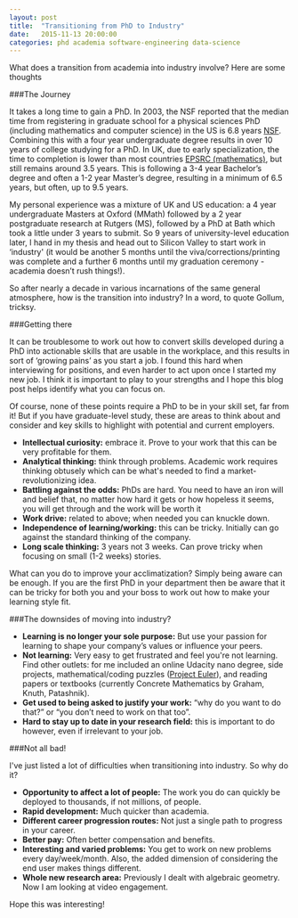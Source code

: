 ```yaml
---
layout: post
title:  "Transitioning from PhD to Industry"
date:   2015-11-13 20:00:00
categories: phd academia software-engineering data-science
---
```


What does a transition from academia into industry involve? Here are some thoughts 

###The Journey

It takes a long time to gain a PhD. In 2003, the NSF reported that the median time from registering in graduate school for a physical sciences PhD (including mathematics and computer science) in the US is 6.8 years [NSF](http://www.nsf.gov/statistics/infbrief/nsf06312/nsf06312.pdf). Combining this with a four year undergraduate degree results in over 10 years of college studying for a PhD. In UK, due to early specialization, the time to completion is lower than most countries [EPSRC (mathematics)](https://www.epsrc.ac.uk/newsevents/pubs/epsrc-mathematical-sciences-programme-action-plan-international-review-of-mathematics/), but still remains around 3.5 years. This is following a 3-4 year Bachelor’s degree and often a 1-2 year Master’s degree, resulting in a minimum of 6.5 years, but often, up to 9.5 years.

My personal experience was a mixture of UK and US education: a 4 year undergraduate Masters at Oxford (MMath) followed by a 2 year postgraduate research at Rutgers (MS), followed by a PhD at Bath which took a little under 3 years to submit. So 9 years of university-level education later, I hand in my thesis and head out to Silicon Valley to start work in ‘industry' (it would be another 5 months until the viva/corrections/printing was complete and a further 6 months until my graduation ceremony - academia doesn’t rush things!).

So after nearly a decade in various incarnations of the same general atmosphere, how is the transition into industry? In a word, to quote Gollum, tricksy.

###Getting there

It can be troublesome to work out how to convert skills developed during a PhD into actionable skills that are usable in the workplace, and this results in sort of ‘growing pains’ as you start a job. I found this hard when interviewing for positions, and even harder to act upon once I started my new job. I think it is important to play to your strengths and I hope this blog post helps identify what you can focus on.

Of course, none of these points require a PhD to be in your skill set, far from it! But if you have graduate-level study, these are areas to think about and consider and key skills to highlight with potential and current employers.

* **Intellectual curiosity:** embrace it. Prove to your work that this can be very profitable for them.
* **Analytical thinking:** think through problems. Academic work requires thinking obtusely which can be what's needed to find a market-revolutionizing idea.
* **Battling against the odds:** PhDs are hard. You need to have an iron will and belief that, no matter how hard it gets or how hopeless it seems, you will get through and the work will be worth it
* **Work drive:** related to above; when needed you can knuckle down.
* **Independence of learning/working:** this can be tricky. Initially can go against the standard thinking of the company.
* **Long scale thinking:** 3 years not 3 weeks. Can prove tricky when focusing on small (1-2 weeks) stories.

What can you do to improve your acclimatization? Simply being aware can be enough. If you are the first PhD in your department then be aware that it can be tricky for both you and your boss to work out how to make your learning style fit.

###The downsides of moving into industry?

* **Learning is no longer your sole purpose:** But use your passion for learning to shape your company’s values or influence your peers. 
* **Not learning:** Very easy to get frustrated and feel you're not learning. Find other outlets: for me included an online Udacity nano degree, side projects, mathematical/coding puzzles ([Project Euler](http://www.projecteuler.net)), and reading papers or textbooks (currently Concrete Mathematics by Graham, Knuth, Patashnik). 
* **Get used to being asked to justify your work:** “why do you want to do that?” or “you don’t need to work on that too”. 
* **Hard to stay up to date in your research field:** this is important to do however, even if irrelevant to your job.


###Not all bad!

I've just listed a lot of difficulties when transitioning into industry. So why do it? 

* **Opportunity to affect a lot of people:** The work you do can quickly be deployed to thousands, if not millions, of people.
* **Rapid development:** Much quicker than academia.
* **Different career progression routes:** Not just a single path to progress in your career.
* **Better pay:** Often better compensation and benefits.
* **Interesting and varied problems:** You get to work on new problems every day/week/month. Also, the added dimension of considering the end user makes things different.
* **Whole new research area:** Previously I dealt with algebraic geometry. Now I am looking at video engagement. 


Hope this was interesting! 


